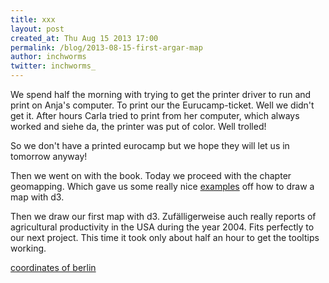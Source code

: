 ```yaml
---
title: xxx
layout: post
created_at: Thu Aug 15 2013 17:00
permalink: /blog/2013-08-15-first-argar-map
author: inchworms
twitter: inchworms_
---
```


We spend half the morning with trying to get the printer driver to run and print on Anja's computer. To print our the Eurucamp-ticket. Well we didn't get it. After hours Carla tried to print from her computer, which always worked and siehe da, the printer was put of color.
Well trolled!

So we don't have a printed eurocamp but we hope they will let us in tomorrow anyway!

Then we went on with the book. Today we proceed with the chapter geomapping. Which gave us some really nice [examples](http://bl.ocks.org/mbostock/3711652) off how to draw a map with d3.

Then we draw our first map with d3. Zufälligerweise auch really reports of agricultural productivity in the USA during the year 2004. Fits perfectly to our next project. This time it took only about half an hour to get the tooltips working.






[coordinates of berlin](http://www.teczno.com/squares/#2/52.5/13.5)
